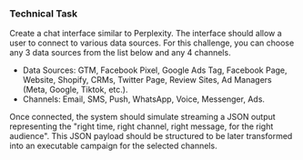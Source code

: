 ### Technical Task

Create a chat interface similar to Perplexity. The interface should allow a user to connect to various data sources. For this challenge, you can choose any 3 data sources from the list below and any 4 channels.

-   Data Sources: GTM, Facebook Pixel, Google Ads Tag, Facebook Page, Website, Shopify, CRMs, Twitter Page, Review Sites, Ad Managers (Meta, Google, Tiktok, etc.).
-   Channels: Email, SMS, Push, WhatsApp, Voice, Messenger, Ads.

Once connected, the system should simulate streaming a JSON output representing the "right time, right channel, right message, for the right audience". This JSON payload should be structured to be later transformed into an executable campaign for the selected channels.
